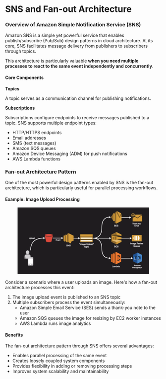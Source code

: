 # SNS and Fan-out Architecture

### Overview of Amazon Simple Notification Service (SNS)

Amazon SNS is a simple yet powerful service that enables publish/subscribe (Pub/Sub) design patterns in cloud architecture. At its core, SNS facilitates message delivery from publishers to subscribers through topics.

This architecture is particularly valuable **when you need multiple processes to react to the same event independently and concurrently**.

#### Core Components

**Topics**

A topic serves as a communication channel for publishing notifications.&#x20;

**Subscriptions**

Subscriptions configure endpoints to receive messages published to a topic. SNS supports multiple endpoint types:

* HTTP/HTTPS endpoints
* Email addresses
* SMS (text messages)
* Amazon SQS queues
* Amazon Device Messaging (ADM) for push notifications
* AWS Lambda functions

### Fan-out Architecture Pattern

One of the most powerful design patterns enabled by SNS is the fan-out architecture, which is particularly useful for parallel processing workflows.

#### Example: Image Upload Processing

<figure><img src="../../../../../.gitbook/assets/image (1) (1) (1) (1) (1) (1).png" alt=""><figcaption></figcaption></figure>



Consider a scenario where a user uploads an image. Here's how a fan-out architecture processes this event:

1. The image upload event is published to an SNS topic
2. Multiple subscribers process the event simultaneously:
   * Amazon Simple Email Service (SES) sends a thank-you note to the user
   * Amazon SQS queues the image for resizing by EC2 worker instances
   * AWS Lambda runs image analytics

#### Benefits

The fan-out architecture pattern through SNS offers several advantages:

* Enables parallel processing of the same event
* Creates loosely coupled system components
* Provides flexibility in adding or removing processing steps
* Improves system scalability and maintainability

